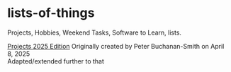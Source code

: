 # lists-of-things
Projects, Hobbies, Weekend Tasks, Software to Learn, lists.

[Projects 2025 Edition](projects-2025-edition.md)
Originally created by Peter Buchanan-Smith on April 8, 2025  
Adapted/extended further to that
